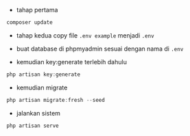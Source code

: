 - tahap pertama
  
```js 
composer update 
````

- tahap kedua copy file `.env example` menjadi `.env`

- buat database di phpmyadmin sesuai dengan nama di `.env`

- kemudian key:generate terlebih dahulu
  
```js 
php artisan key:generate
````

- kemudian migrate
  
```js 
php artisan migrate:fresh --seed
````

- jalankan sistem
  
```js 
php artisan serve
````
